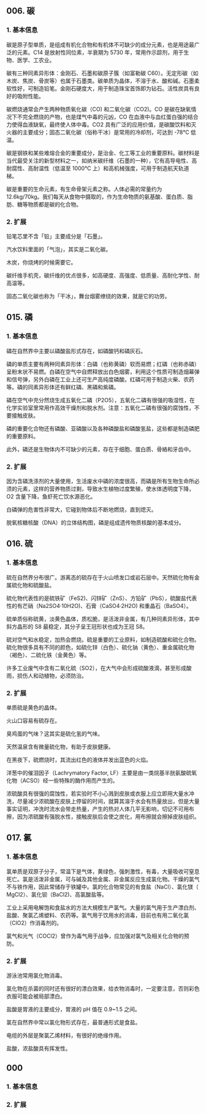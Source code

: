 ## 006. 碳

### 1. 基本信息

碳是原子型单质，是组成有机化合物和有机体不可缺少的成分元素，也是用途最广泛的元素。C14 是放射性同位素，半衰期为 5730 年，常用作示踪剂，用于生物、医学、工农业。

碳有三种同素异形体：金刚石、石墨和碳原子簇（如富勒碳 C60）。无定形碳（如木炭、焦炭、骨炭等）也属于石墨类。碳单质为晶体，不溶于水、酸和碱。石墨柔软性好，可制造铅笔。金刚石硬度大，用于制造珠宝首饰即为钻石。活性炭具有良好的吸附性能。

碳燃烧通常会产生两种物质氧化碳（CO) 和二氧化碳（CO2)。CO 是碳在缺氧情况下不完全燃烧的产物，也是煤气中毒的元凶，CO 在血液中与血红蛋白强的结合力使得血液缺氧，最终使人体中毒。CO2 具有广泛的应用价值，是碳酸饮料和灭火器的主要成分；固态二氧化碳（俗称干冰）是常用的冷却剂，可达到 -78℃ 低温。

碳是钢铁和某些难熔合金的重要成分，是治金、化工等工业的重要原料。碳材料是当代最受关注的新型材料之一，如纳米碳纤维（石墨的一种），它有高导电性、高耐腐性、高耐温性（低温至 1000℃ 上）和高机械强度，可用于制造航天轨道梯。

碳是重要的生命元素，有生命骨架元素之称。人体必需的常量约为 12.6kg/70kg。我们每天从食物中摄取的，作为生命物质的氨基酸、蛋白质、脂肪、糖等物质都是碳的化合物。

### 2. 扩展

铅笔芯里不含「铅」主要成分是「石墨」。

汽水饮料里面的「气泡」，其实是二氧化碳。

木炭，你烧烤的时候需要它。

碳纤维手机壳，碳纤维的优点很多，如高硬度、高强度、低质量、高耐化学性、耐高温等。

固态二氧化碳也称为「干冰」，舞台烟雾缭绕的效果，就是它的功劳。

## 015. 磷

### 1. 基本信息

磷在自然界中主要以磷酸盐形式存在，如磷酸钙和磷灰石。

磷的单质主要有两种同素异形体：白磷（也称黄磷）软而易燃；红磷（也称赤磷）呈粉末状不易燃。白磷在空气中自燃释放出白色烟雾，利用这个性质可制造烟幕弹和信号弹，另外白磷在工业上还可生产高纯度磷酸。红磷可用于制造火柴、农药等。磷的同素异形体还有鲜红磷、黑磷和紫磷。

磷在空气中充分然烧生成五氧化二磷（P2O5），五氧化二磷有很强的吸湿性，在化学实验室里常用作高效干燥剂和脱水剂。注意：五氧化二磷有很强的腐蚀性，不要接触皮肤。

磷的重要化合物还有磷酸、亚磷酸以及各种磷酸盐和磷酸氢盐，这些都是制造磷肥的重要原料。

此外，磷还是生物体内不可缺少的元素，存在于细胞、蛋白质、骨絡和牙齿中。

### 2. 扩展

因为含磷洗涤剂的大量使用，生活废水中磷的浓度很高，而磷是所有生物生命所必须的元素，这样的营养物质过剩，导致水生植物过度繁殖，使水体透明度下降，O2 含量下降，鱼虾死亡饮水源恶化。

白磷弹的危害性非常大，它碰到物体后不断地燃烧，直到熄灭。

脱氧核糖核酸（DNA）的立体结构图，磷是组成遗传物质核酸的基本成分。

## 016. 硫

### 1. 基本信息

硫在自然界分布很广。游离态的硫存在于火山喷发口或岩石层中。天然硫化物有金属硫化物和硫酸盐。

硫化物代表性的是硫铁矿（FeS2)、闪锌矿（ZnS）、方铅矿（PbS），硫酸盐代表性的有芒硝（Na2SO4·10H2O)、石膏（CaSO4·2H2O) 和重晶石（BaSO4）。

硫单质俗称硫黄，淡黄色晶体，质松脆，是活泼非金属，有几种同素异形体，其中斜方晶形的 S8 最稳定，其分子呈王冠形状也成为王冠 S8。

硫对空气和水稳定，加热会燃烧。硫是重要的工业原料，如制造硫酸和硫化合物。硫化物很多具有不同的颜色，如硫化锌（白色）、硫化钠（黄色）、重金属硫化物（褐色）、二硫化铁（金黄色）等。

许多工业废气中含有二氧化硫（SO2），在大气中会形成硫酸液滴，甚至形成酸雨，损伤人和动植物，必须防治。

### 2. 扩展

单质硫是黄色的晶体。

火山口容易有硫存在。

臭鸡蛋的气味？这其实是硫化氢的气味。

天然温泉含有微量硫化物，有助于皮肤健康。

在黑夜下，硫燃烧时，其流出红色的液体并发出蓝色的火焰。

洋葱中的催泪因子（Lachrymatory Factor, LF）主要是由一类烷基半胱氨酸硫氧化物（ACSO）经一些特殊的酶作用而产生的。

浓硫酸具有很强的腐蚀性，若实验时不小心溅到皮肤或衣服上应立即用大量水冲洗，尽量减少浓硫酸在皮肤上停留的时间，就算其溶于水会有热量放出，但是大量事实证明，冲洗时流水会带走热量，产生的热对人体几平无影响，切记不可用布擦，因为浓硫酸有强脱水性，接触皮肤后会使之炭化，用布擦就会擦掉皮肤组织。


## 017. 氯

### 1. 基本信息

氯单质是双原子分子，常温下是气体，黄绿色，强刺激性，有毒，大量吸收可窒息死亡。氯是活泼非金属，可与碱及其他金属、非金属反应生成氯化物。干燥的氯气不与铁作用，因此常储存于铁罐中。氯的化合物常见的有食盐（NaCl）、氯化镁（ MgCl2）、氯化钡（BaCl2)、高氯酸盐等。

工业上采用电解饱和食盐水的方法大規模生产氯气。大量的氯气用于生产漂白剂、盐酸、聚氯乙烯塑料、农药等。氯气用于饮用水的消毒，目前也有用二氧化氯（ClO2）作消毒剂的。

氯气和光气（COCl2）曾作为毒气用于战争，应加强对氯气及相关化合物的预防。

### 2. 扩展

游泳池常用氯化物消毒。

氯化物在杀菌的同时还有很好的漂白效果，给衣物消毒时，一定要注意，否则彩色衣服可能会被局部漂白。

盐酸是胃液的主要成分，胃液的 pH 值在 0.9~1.5 之间。

氯在自然界中常以氯化物形式存在，最普通形式是食盐。

电缆的外层是聚氯乙烯材料，有很好的绝缘作用。

盐酸，浓盐酸具有挥发性。

## 000

### 1. 基本信息

### 2. 扩展

